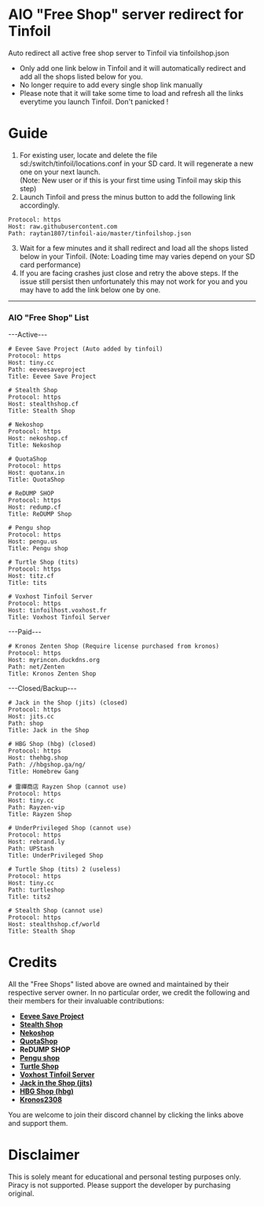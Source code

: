# AIO "Free Shop" server redirect for Tinfoil
Auto redirect all active free shop server to Tinfoil via tinfoilshop.json
* Only add one link below in Tinfoil and it will automatically redirect and add all the shops listed below for you.
* No longer require to add every single shop link manually
* Please note that it will take some time to load and refresh all the links everytime you launch Tinfoil. Don't panicked !

# Guide
1. For existing user, locate and delete the file sd:/switch/tinfoil/locations.conf in your SD card. It will regenerate a new one on your next launch.  
(Note: New user or if this is your first time using Tinfoil may skip this step)
2. Launch Tinfoil and press the minus button to add the following link accordingly.
```
Protocol: https
Host: raw.githubusercontent.com
Path: raytan1807/tinfoil-aio/master/tinfoilshop.json
```
3. Wait for a few minutes and it shall redirect and load all the shops listed below in your Tinfoil. (Note: Loading time may varies depend on your SD card performance)
4. If you are facing crashes just close and retry the above steps. If the issue still persist then unfortunately this may not work for you and you may have to add the link below one by one. 

---------------------------------------------
### AIO "Free Shop" List
---Active---
```
# Eevee Save Project (Auto added by tinfoil)
Protocol: https
Host: tiny.cc
Path: eeveesaveproject
Title: Eevee Save Project
```
```
# Stealth Shop
Protocol: https
Host: stealthshop.cf
Title: Stealth Shop
```
```
# Nekoshop
Protocol: https
Host: nekoshop.cf
Title: Nekoshop
```
```
# QuotaShop
Protocol: https
Host: quotanx.in
Title: QuotaShop
```
```
# ReDUMP SHOP
Protocol: https
Host: redump.cf
Title: ReDUMP Shop
```
```
# Pengu shop
Protocol: https
Host: pengu.us
Title: Pengu shop
```
```
# Turtle Shop (tits)
Protocol: https
Host: titz.cf
Title: tits
```
```
# Voxhost Tinfoil Server
Protocol: https
Host: tinfoilhost.voxhost.fr
Title: Voxhost Tinfoil Server
```
---Paid---
```
# Kronos Zenten Shop (Require license purchased from kronos)
Protocol: https
Host: myrincon.duckdns.org
Path: net/Zenten
Title: Kronos Zenten Shop
```
---Closed/Backup---
```
# Jack in the Shop (jits) (closed)
Protocol: https
Host: jits.cc
Path: shop
Title: Jack in the Shop
```
```
# HBG Shop (hbg) (closed)
Protocol: https
Host: thehbg.shop
Path: //hbgshop.ga/ng/
Title: Homebrew Gang
```
```
# 雷禪商店 Rayzen Shop (cannot use)
Protocol: https
Host: tiny.cc
Path: Rayzen-vip
Title: Rayzen Shop
```
```
# UnderPrivileged Shop (cannot use)
Protocol: https
Host: rebrand.ly
Path: UPStash
Title: UnderPrivileged Shop
```
```
# Turtle Shop (tits) 2 (useless)
Protocol: https
Host: tiny.cc
Path: turtleshop
Title: tits2
```
```
# Stealth Shop (cannot use)
Protocol: https
Host: stealthshop.cf/world
Title: Stealth Shop
```

# Credits

All the "Free Shops" listed above are owned and maintained by their respective server owner.
In no particular order, we credit the following and their members for their invaluable contributions:

* __[Eevee Save Project](https://discord.gg/nxrSSs9)__ 
* __[Stealth Shop](https://discord.gg/EZMAupDvWE)__
* __[Nekoshop](https://discord.gg/pytKu48eMk)__
* __[QuotaShop](https://discord.gg/kjvT5ah)__
* __ReDUMP SHOP__
* __[Pengu shop](https://discord.gg/VAadvt9KFH)__
* __[Turtle Shop](https://discord.gg/eeGRy63U2F)__
* __[Voxhost Tinfoil Server](https://discord.com/invite/jeYw7s8kDc)__
* __[Jack in the Shop (jits)](https://discord.gg/UkwVjft)__
* __[HBG Shop (hbg)](https://discord.com/invite/kW29m2h)__
* __[Kronos2308](https://www.youtube.com/channel/UC0bSZcylREueGQmCM5mksNg)__

You are welcome to join their discord channel by clicking the links above and support them.

# Disclaimer

This is solely meant for educational and personal testing purposes only. Piracy is not supported. Please support the developer by purchasing original.
